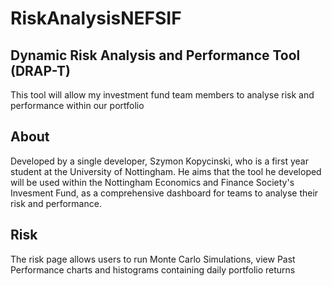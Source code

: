 # RiskAnalysisNEFSIF
## Dynamic Risk Analysis and Performance Tool (DRAP-T)
This tool will allow my investment fund team members to analyse risk and performance within our portfolio

## About
Developed by a single developer, Szymon Kopycinski, who is a first year student at the University of Nottingham.
He aims that the tool he developed will be used within the Nottingham Economics and Finance Society's Invesment Fund, as a comprehensive dashboard for teams to analyse their risk and performance.

## Risk
The risk page allows users to run Monte Carlo Simulations, view Past Performance charts and histograms containing daily portfolio returns
